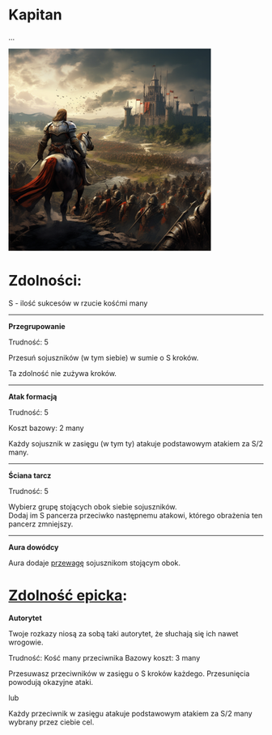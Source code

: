 # Kapitan

...

<img src="imgs/kapitan.png" width="400">

# Zdolności:

S - ilość sukcesów w rzucie kośćmi many

___

**Przegrupowanie**

Trudność: 5

Przesuń sojuszników (w tym siebie) w sumie o S kroków.

Ta zdolność nie zużywa kroków.

___

**Atak formacją**

Trudność: 5

Koszt bazowy: 2 many

Każdy sojusznik w zasięgu (w tym ty) atakuje podstawowym atakiem za S/2 many.

___

**Ściana tarcz**

Trudność: 5

Wybierz grupę stojących obok siebie sojuszników.\
Dodaj im S pancerza przeciwko następnemu atakowi, którego obrażenia ten pancerz zmniejszy.

___

**Aura dowódcy**

Aura dodaje [przewagę](/docs/przewaga.md) sojusznikom stojącym obok.

# [Zdolność epicka](/docs/zdolnosc-epicka.md):

**Autorytet**

Twoje rozkazy niosą za sobą taki autorytet, że słuchają się ich nawet wrogowie.

Trudność: Kość many przeciwnika
Bazowy koszt: 3 many

Przesuwasz przeciwników w zasięgu o S kroków każdego. Przesunięcia powodują okazyjne ataki.

lub

Każdy przeciwnik w zasięgu atakuje podstawowym atakiem za S/2 many wybrany przez ciebie cel.
